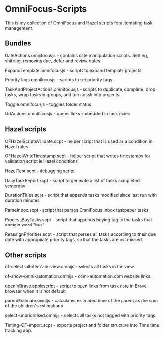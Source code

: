 # OmniFocus-Scripts

This is my collection of OmniFocus and Hazel scripts forautomating task management. 

## Bundles 
DateActions.omnifocusjs - contains date manipulation scripts. Setting, shifring, removing due, defer and review dates.  

ExpandTemplate.omnifocusjs - scripts to expand template projects. 

PriorityTags.omnifocusjs - scripts to set priority tags. 

TaskAndProjectActions.omnifocusjs - scripts to duplicate, complete, drop tasks, wrap tasks in groups, and turn tassk into projects.

Toggle.omnifocusjs - toggles folder status

UrlActions.omnifocusjs - opens links embedded in task notes


## Hazel scripts
OFHazelScriptsValidate.scpt - helper script that is used as a condition in Hazel rules

OFHazelWriteTimestamp.scpt - helper script that writes timestamps for validation script in Hazel conditions

HazelTest.scpt - debugging script

DailyTaskReport.scpt - script to generate a list of tasks completed yesterday 

DurationTitles.scpt - script that appends tasks modified since last run with duration minutes

ParseInbox.scpt - script that parses OmniFocus Inbox taskpaper tasks 

ProcessBuyTasks.scpt - script that appends buying tag to the tasks that contain word "buy"

ReassignPriorities.scpt - script that parses all tasks according to their due date with appropriate priority tags, so that the tasks are not missed.


## Other scripts
of-select-all-items-in-view.omnijs - selects all tasks in the view.

of-show-omni-automation.omnijs - omni-automation.com website links.

openInBrave.applescript - script to open links from task note in Brave browser when it is not default

parentEstimate.omnijs - calculates estimated time of the parent as the sum of the children's estimations

select-unprioritised.omnijs - selects all tasks not tagged with priority tags.

Timing-OF-import.scpt - exports project and folder structure into Time time tracking app.